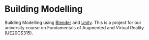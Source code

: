 # Building Modelling

Building Modelling using [Blender](https://www.blender.org/) and [Unity](https://unity.com/). This is a project for our university course on Fundamentals of Augmented and Virtual Reality (UE20CS315).


